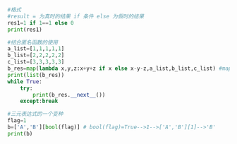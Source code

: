 
<BlogInfo title="6.三元表达式" author="白日梦想猿" pv=0 read_times=0 pre_cost_time=0分20秒 category="进阶语法" tag_list="['进阶语法']" create_time="2021.11.08 20:12:08" update_time="2021.11.08 20:27:41" />

```python


#格式
#result = 为真时的结果 if 条件 else 为假时的结果
res1=1 if 1==1 else 0
print(res1)

#结合匿名函数的使用
a_list=[1,1,1,1,1]
b_list=[2,2,2,2,2]
c_list=[3,3,3,3,3]
b_res=map(lambda x,y,z:x+y+z if x else x-y-z,a_list,b_list,c_list) #map函数的返回值是一个可迭代的对象
print(list(b_res))
while True:
    try:
        print(b_res.__next__())
    except:break

#三元表达式的一个变种
flag=1
b=['A','B'][bool(flag)] # bool(flag)=True-->1-->['A','B'][1]-->'B'
print(b)

```

